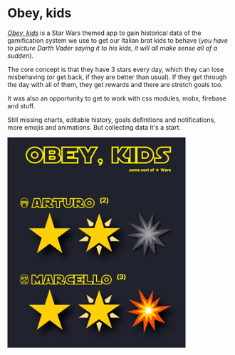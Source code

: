 # Obey, kids 

_[Obey, kids](http://obk.it)_ is a Star Wars themed app to gain historical data of the gamification system we use to get our Italian brat kids to behave (_you have to picture Darth Vader saying it to his kids, it will all make sense all of a sudden_).

The core concept is that they have 3 stars every day, which they can lose misbehaving (or get back, if they are better than usual). If they get through the day with all of them, they get rewards and there are stretch goals too.

It was also an opportunity to get to work with css modules, mobx, firebase and stuff.

Still missing charts, editable history, goals definitions and notifications, more emojis and animations. But collecting data it's a start.


<img src="https://raw.githubusercontent.com/cedmax/obey-kids/master/assets/screenshot.png" width="400" />
